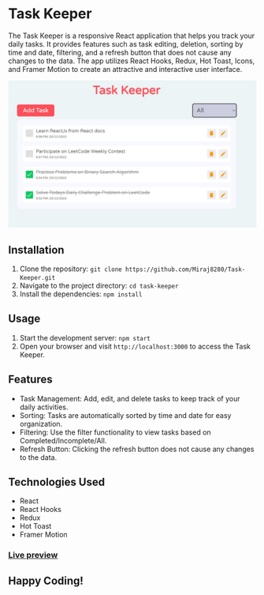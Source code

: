 # Task Keeper

The Task Keeper is a responsive React application that helps you track your daily tasks. It provides features such as task editing, deletion, sorting by time and date, filtering, and a refresh button that does not cause any changes to the data. The app utilizes React Hooks, Redux, Hot Toast, Icons, and Framer Motion to create an attractive and interactive user interface.

![Task Keeper](banner.jpg)

## Installation

1. Clone the repository: `git clone https://github.com/Miraj8280/Task-Keeper.git`
2. Navigate to the project directory: `cd task-keeper`
3. Install the dependencies: `npm install`

## Usage

1. Start the development server: `npm start`
2. Open your browser and visit `http://localhost:3000` to access the Task Keeper.

## Features

- Task Management: Add, edit, and delete tasks to keep track of your daily activities.
- Sorting: Tasks are automatically sorted by time and date for easy organization.
- Filtering: Use the filter functionality to view tasks based on Completed/Incomplete/All.
- Refresh Button: Clicking the refresh button does not cause any changes to the data.

## Technologies Used

- React
- React Hooks
- Redux
- Hot Toast
- Framer Motion

### [Live preview](https://my-todo-project-zeta.vercel.app/)

## Happy Coding!

